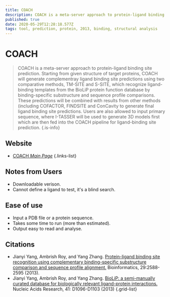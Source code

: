```yaml
---
title: COACH
description: COACH is a meta-server approach to protein-ligand binding site prediction.
published: true
date: 2020-05-29T12:28:18.577Z
tags: tool, prediction, protein, 2013, binding, structural analysis
---
```


# COACH

> COACH is a meta-server approach to protein-ligand binding site prediction. Starting from given structure of target proteins, COACH will generate complementray ligand binding site predictions using two comparative methods, TM-SITE and S-SITE, which recognize ligand-binding templates from the BioLiP protein function database by binding-specific substructure and sequence profile comparisons. These predictions will be combined with results from other methods (including COFACTOR, FINDSITE and ConCavity to generate final ligand binding site predictions. 
&NewLine;
Users are also allowed to input primary sequence, where I-TASSER will be used to generate 3D models first which are then fed into the COACH pipeline for ligand-binding site prediction. 
{.is-info}


## Website

- [COACH *Main Page*](https://zhanglab.ccmb.med.umich.edu/COACH/)
{.links-list}

## Notes from Users
- Downloadable verison.
- Cannot define a ligand to test, it's a blind search.

## Ease of use
- Input a PDB file or a protein sequence.
- Takes some time to run (more than estimated).
- Output easy to read and analyse. 

## Citations

- Jianyi Yang, Ambrish Roy, and Yang Zhang. [Protein-ligand binding site recognition using complementary binding-specific substructure comparison and sequence profile alignment.](https://academic.oup.com/bioinformatics/article/29/20/2588/277910) Bioinformatics, 29:2588-2595 (2013).
- Jianyi Yang, Ambrish Roy, and Yang Zhang. [BioLiP: a semi-manually curated database for biologically relevant ligand-protein interactions.](https://academic.oup.com/nar/article/41/D1/D1096/1074898) Nucleic Acids Research, 41: D1096-D1103 (2013)
{.grid-list}